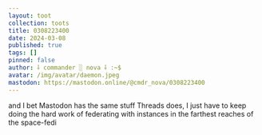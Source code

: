 ```yaml
---
layout: toot
collection: toots
title: 0308223400
date: 2024-03-08
published: true
tags: []
pinned: false
author: ⸸ commander ░ nova ⸸ :~$
avatar: /img/avatar/daemon.jpeg
mastodon: https://mastodon.online/@cmdr_nova/0308223400
---
```


and I bet Mastodon has the same stuff Threads does, I just have to keep doing the hard work of federating with instances in the farthest reaches of the space-fedi
